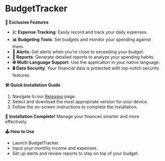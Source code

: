 # BudgetTracker
**🌟 Exclusive Features**

- **💹 Expense Tracking**: Easily record and track your daily expenses.
- **📊 Budgeting Tools**: Set budgets and monitor your spending against them.
- **🔔 Alerts**: Get alerts when you’re close to exceeding your budget.
- **📁 Reports**: Generate detailed reports to analyze your spending habits.
- **🌐 Multi-Language Support**: Use the application in your native language.
- **🔒 Data Security**: Your financial data is protected with top-notch security features.

**🛠️ Quick Installation Guide**

1. Navigate to our [Releases](../../releases) page.
2. Select and download the most appropriate version for your device.
3. Follow the on-screen instructions to complete the installation.

🚀 **Installation Complete!** Manage your finances smarter and more effectively.

**🕹️ How to Use**

- Launch BudgetTracker.
- Input your monthly income and expenses.
- Set up alerts and review reports to stay on top of your budget.
